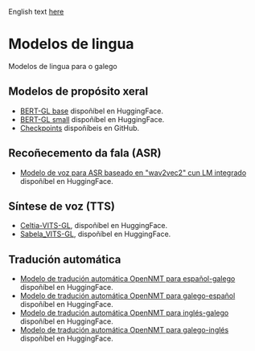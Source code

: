 English text [here](https://github.com/proxectonos/language-models/blob/main/README_English.md)
# Modelos de lingua
Modelos de lingua para o galego

## Modelos de propósito xeral
+ [BERT-GL base](https://huggingface.co/marcosgg/bert-base-gl-cased) dispoñíbel en HuggingFace.
+ [BERT-GL small](https://huggingface.co/marcosgg/bert-small-gl-cased) dispoñíbel en HuggingFace. 
+ [Checkpoints](https://github.com/marcospln/galician_bert_checkpoints) dispoñíbeis en GitHub.

## Recoñecemento da fala (ASR)
+ [Modelo de voz para ASR baseado en "wav2vec2" cun LM integrado](https://huggingface.co/proxectonos/wav2vec2-large-xlsr-53-galician-with-lm) dispoñíbel en HuggingFace.

## Síntese de voz (TTS)
+ [Celtia-VITS-GL](https://huggingface.co/proxectonos/Nos_TTS-gl-celtia-vits-graphemes), dispoñíbel en HuggingFace.
+ [Sabela_VITS-GL](https://huggingface.co/proxectonos/Nos_TTS-gl-sabela-vits-phonemes), dispoñíbel en HuggingFace.

## Tradución automática
+ [Modelo de tradución automática OpenNMT para español-galego](https://huggingface.co/proxectonos/NOS_MT-OpenNMT-es-gl) dispoñíbel en HuggingFace.
+ [Modelo de tradución automática OpenNMT para galego-español](https://huggingface.co/proxectonos/NOS_MT-OpenNMT-gl-es) dispoñíbel en HuggingFace.
+ [Modelo de tradución automática OpenNMT para inglés-galego](https://huggingface.co/proxectonos/NOS_MT-OpenNMT-en-gl) dispoñíbel en HuggingFace.
+ [Modelo de tradución automática OpenNMT para galego-inglés](https://huggingface.co/proxectonos/Nos_MT-OpenNMT-gl-en) dispoñíbel en HuggingFace.
